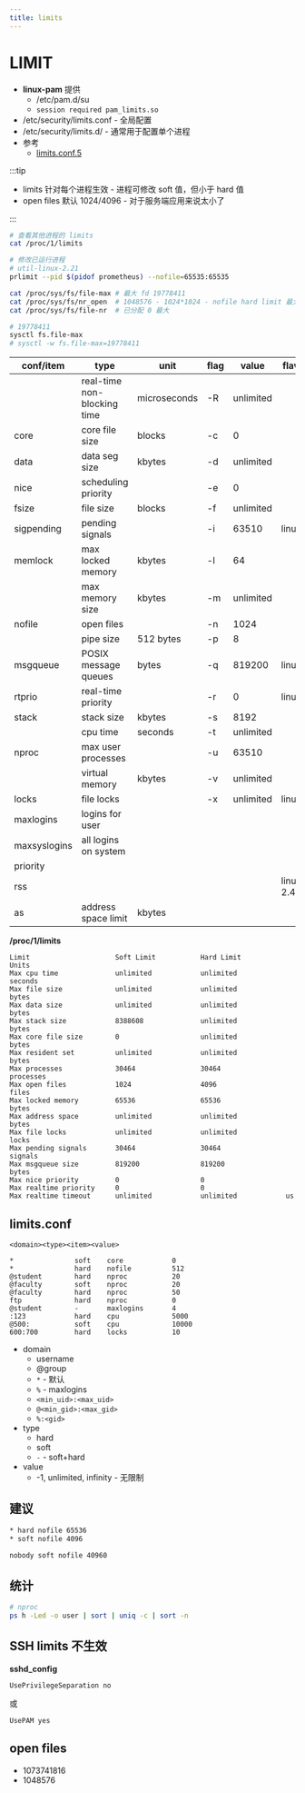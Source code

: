 ```yaml
---
title: limits
---
```


# LIMIT

- **linux-pam** 提供
  - /etc/pam.d/su
  - `session required pam_limits.so`
- /etc/security/limits.conf - 全局配置
- /etc/security/limits.d/ - 通常用于配置单个进程
- 参考
  - [limits.conf.5](https://www.man7.org/linux/man-pages/man5/limits.conf.5.html)

:::tip

- limits 针对每个进程生效 - 进程可修改 soft 值，但小于 hard 值
- open files 默认 1024/4096 - 对于服务端应用来说太小了

:::

```bash
# 查看其他进程的 limits
cat /proc/1/limits

# 修改已运行进程
# util-linux-2.21
prlimit --pid $(pidof prometheus) --nofile=65535:65535

cat /proc/sys/fs/file-max # 最大 fd 19778411
cat /proc/sys/fs/nr_open  # 1048576 - 1024*1024 - nofile hard limit 最大值
cat /proc/sys/fs/file-nr  # 已分配 0 最大

# 19778411
sysctl fs.file-max
# sysctl -w fs.file-max=19778411
```

| conf/item    | type                        | unit         | flag | value     | flavor         |
| ------------ | --------------------------- | ------------ | ---- | --------- | -------------- |
|              | real-time non-blocking time | microseconds | -R   | unlimited |
| core         | core file size              | blocks       | -c   | 0         |
| data         | data seg size               | kbytes       | -d   | unlimited |
| nice         | scheduling priority         |              | -e   | 0         |
| fsize        | file size                   | blocks       | -f   | unlimited |
| sigpending   | pending signals             |              | -i   | 63510     | linux          |
| memlock      | max locked memory           | kbytes       | -l   | 64        |
|              | max memory size             | kbytes       | -m   | unlimited |
| nofile       | open files                  |              | -n   | 1024      |
|              | pipe size                   | 512 bytes    | -p   | 8         |
| msgqueue     | POSIX message queues        | bytes        | -q   | 819200    | linux          |
| rtprio       | real-time priority          |              | -r   | 0         | linux          |
| stack        | stack size                  | kbytes       | -s   | 8192      |
|              | cpu time                    | seconds      | -t   | unlimited |
| nproc        | max user processes          |              | -u   | 63510     |                |
|              | virtual memory              | kbytes       | -v   | unlimited |
| locks        | file locks                  |              | -x   | unlimited | linux          |
| maxlogins    | logins for user             |
| maxsyslogins | all logins on system        |
| priority     |
| rss          |                             |              |      |           | linux < 2.4.30 |
| as           | address space limit         | kbytes       |

**/proc/1/limits**

```
Limit                     Soft Limit           Hard Limit           Units
Max cpu time              unlimited            unlimited            seconds
Max file size             unlimited            unlimited            bytes
Max data size             unlimited            unlimited            bytes
Max stack size            8388608              unlimited            bytes
Max core file size        0                    unlimited            bytes
Max resident set          unlimited            unlimited            bytes
Max processes             30464                30464                processes
Max open files            1024                 4096                 files
Max locked memory         65536                65536                bytes
Max address space         unlimited            unlimited            bytes
Max file locks            unlimited            unlimited            locks
Max pending signals       30464                30464                signals
Max msgqueue size         819200               819200               bytes
Max nice priority         0                    0
Max realtime priority     0                    0
Max realtime timeout      unlimited            unlimited            us
```

## limits.conf

```
<domain><type><item><value>
```

```pre title="limits.conf"
*               soft    core            0
*               hard    nofile          512
@student        hard    nproc           20
@faculty        soft    nproc           20
@faculty        hard    nproc           50
ftp             hard    nproc           0
@student        -       maxlogins       4
:123            hard    cpu             5000
@500:           soft    cpu             10000
600:700         hard    locks           10
```

- domain
  - username
  - @group
  - `*` - 默认
  - `%` - maxlogins
  - `<min_uid>:<max_uid>`
  - `@<min_gid>:<max_gid>`
  - `%:<gid>`
- type
  - hard
  - soft
  - `-` - soft+hard
- value
  - -1, unlimited, infinity - 无限制

## 建议

```txt title="/etc/security/limits.d/default.conf"
* hard nofile 65536
* soft nofile 4096
```

```txt title="kubernetes-nobody.conf"
nobody soft nofile 40960
```

## 统计

```bash
# nproc
ps h -Led -o user | sort | uniq -c | sort -n
```

## SSH limits 不生效

**sshd_config**

```
UsePrivilegeSeparation no
```

或

```
UsePAM yes
```

## open files

- 1073741816
- 1048576
